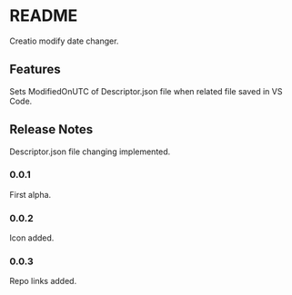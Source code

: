 # README

Creatio modify date changer.

## Features

Sets ModifiedOnUTC of Descriptor.json file when related file saved in VS Code.

## Release Notes

Descriptor.json file changing implemented.

### 0.0.1

First alpha.

### 0.0.2

Icon added.

### 0.0.3

Repo links added.